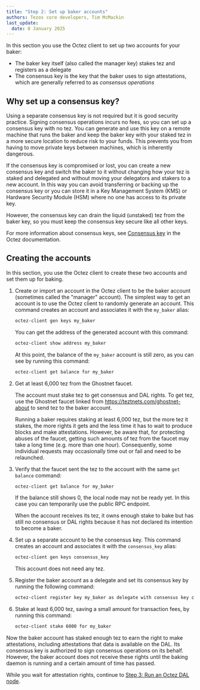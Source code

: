 ```yaml
---
title: "Step 2: Set up baker accounts"
authors: Tezos core developers, Tim McMackin
last_update:
  date: 8 January 2025
---
```


In this section you use the Octez client to set up two accounts for your baker:

- The baker key itself (also called the manager key) stakes tez and registers as a delegate
- The consensus key is the key that the baker uses to sign attestations, which are generally referred to as _consensus operations_

## Why set up a consensus key?

Using a separate consensus key is not required but it is good security practice.
Signing consensus operations incurs no fees, so you can set up a consensus key with no tez.
You can generate and use this key on a remote machine that runs the baker and keep the baker key with your staked tez in a more secure location to reduce risk to your funds.
This prevents you from having to move private keys between machines, which is inherently dangerous.

If the consensus key is compromised or lost, you can create a new consensus key and switch the baker to it without changing how your tez is staked and delegated and without moving your delegators and stakers to a new account.
In this way you can avoid transferring or backing up the consensus key or you can store it in a Key Management System (KMS) or Hardware Security Module (HSM) where no one has access to its private key.

However, the consensus key can drain the liquid (unstaked) tez from the baker key, so you must keep the consensus key secure like all other keys.

For more information about consensus keys, see [Consensus key](https://tezos.gitlab.io/user/key-management.html#consensus-key) in the Octez documentation.

## Creating the accounts

In this section, you use the Octez client to create these two accounts and set them up for baking.

1. Create or import an account in the Octez client to be the baker account (sometimes called the "manager" account).
The simplest way to get an account is to use the Octez client to randomly generate an account.
This command creates an account and associates it with the `my_baker` alias:

   ```bash
   octez-client gen keys my_baker
   ```

   You can get the address of the generated account with this command:

   ```bash
   octez-client show address my_baker
   ```

   At this point, the balance of the `my_baker` account is still zero, as you can see by running this command:

   ```bash
   octez-client get balance for my_baker
   ```

1. Get at least 6,000 tez from the Ghostnet faucet.

   The account must stake tez to get consensus and DAL rights.
   To get tez, use the Ghostnet faucet linked from https://teztnets.com/ghostnet-about to send tez to the baker account.

   Running a baker requires staking at least 6,000 tez, but the more tez it stakes, the more rights it gets and the less time it has to wait to produce blocks and make attestations.
   However, be aware that, for protecting abuses of the faucet, getting such amounts of tez from the faucet may take a long time (e.g. more than one hour). Consequently, some individual requests may occasionally time out or fail and need to be relaunched.

1. Verify that the faucet sent the tez to the account with the same `get balance` command:

   ```bash
   octez-client get balance for my_baker
   ```

   If the balance still shows 0, the local node may not be ready yet.
   In this case you can temporarily use the public RPC endpoint.

   When the account receives its tez, it owns enough stake to bake but has still no consensus or DAL rights because it has not declared its intention to become a baker.

1. Set up a separate account to be the consensus key.
This command creates an account and associates it with the `consensus_key` alias:

   ```bash
   octez-client gen keys consensus_key
   ```

   This account does not need any tez.

1. Register the baker account as a delegate and set its consensus key by running the following command:

   ```bash
   octez-client register key my_baker as delegate with consensus key consensus_key
   ```

1. Stake at least 6,000 tez, saving a small amount for transaction fees, by running this command:

   ```bash
   octez-client stake 6000 for my_baker
   ```

Now the baker account has staked enough tez to earn the right to make attestations, including attestations that data is available on the DAL.
Its consensus key is authorized to sign consensus operations on its behalf.
However, the baker account does not receive these rights until the baking daemon is running and a certain amount of time has passed.

While you wait for attestation rights, continue to [Step 3: Run an Octez DAL node](/tutorials/join-dal-baker/run-dal-node).
